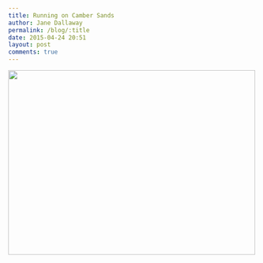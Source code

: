 ```yaml
---
title: Running on Camber Sands
author: Jane Dallaway
permalink: /blog/:title
date: 2015-04-24 20:51
layout: post
comments: true
---
```


<div><a href="http://static.skitters.dallaway.com/BStp_FullSizeRender.jpg"><img src="http://static.skitters.dallaway.com/BStp_thumb_FullSizeRender.jpg" width="500" height="375"/></a></div>



  




      
